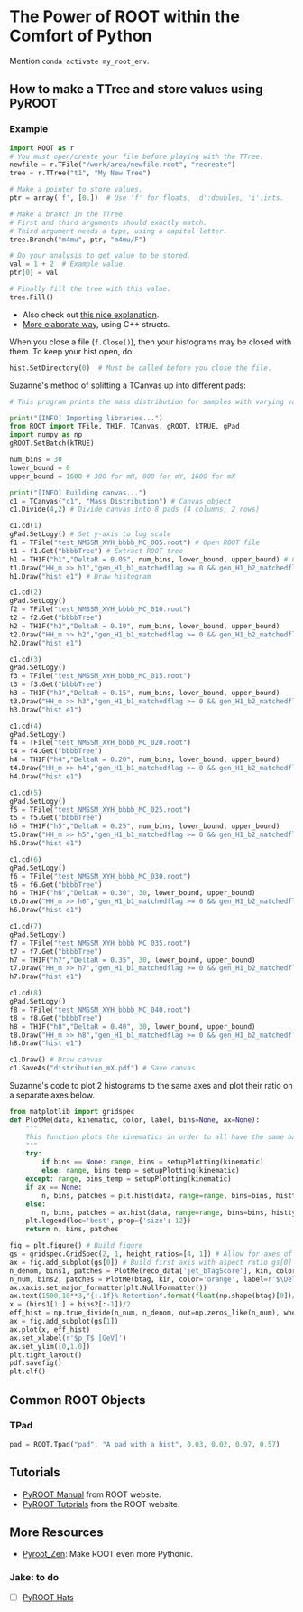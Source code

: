 # The Power of ROOT within the Comfort of Python

Mention `conda activate my_root_env`.

## How to make a TTree and store values using PyROOT

### Example

```python
import ROOT as r
# You must open/create your file before playing with the TTree.
newfile = r.TFile("/work/area/newfile.root", "recreate")
tree = r.TTree("t1", "My New Tree")

# Make a pointer to store values. 
ptr = array('f', [0.])  # Use 'f' for floats, 'd':doubles, 'i':ints. 

# Make a branch in the TTree.
# First and third arguments should exactly match. 
# Third argument needs a type, using a capital letter. 
tree.Branch("m4mu", ptr, "m4mu/F")

# Do your analysis to get value to be stored.
val = 1 + 2  # Example value.
ptr[0] = val

# Finally fill the tree with this value.
tree.Fill()  
```

- Also check out [this nice explanation](https://wiki.physik.uzh.ch/cms/root:pyroot_ttree).
- [More elaborate way](https://root.cern.ch/gitweb/?p=root.git;a=blob;f=tutorials/pyroot/staff.py;h=d955e2ca7481a9a507cb40dbb71c2f85ac12bbbc;hb=HEAD), using C++ structs.

When you close a file (`f.Close()`), then your histograms may be closed with them. 
To keep your hist open, do:
```python
hist.SetDirectory(0)  # Must be called before you close the file.
```

Suzanne's method of splitting a TCanvas up into different pads:
```python
# This program prints the mass distribution for samples with varying values of the selection criteria, Delta R.

print("[INFO] Importing libraries...")
from ROOT import TFile, TH1F, TCanvas, gROOT, kTRUE, gPad
import numpy as np
gROOT.SetBatch(kTRUE)

num_bins = 30
lower_bound = 0
upper_bound = 1600 # 300 for mH, 800 for mY, 1600 for mX

print("[INFO] Building canvas...")
c1 = TCanvas("c1", "Mass Distribution") # Canvas object
c1.Divide(4,2) # Divide canvas into 8 pads (4 columns, 2 rows)

c1.cd(1)
gPad.SetLogy() # Set y-axis to log scale
f1 = TFile("test_NMSSM_XYH_bbbb_MC_005.root") # Open ROOT file
t1 = f1.Get("bbbbTree") # Extract ROOT tree
h1 = TH1F("h1","DeltaR = 0.05", num_bins, lower_bound, upper_bound) # Create histogram object
t1.Draw("HH_m >> h1","gen_H1_b1_matchedflag >= 0 && gen_H1_b2_matchedflag >= 0 && gen_H2_b1_matchedflag >= 0 && gen_H2_b2_matchedflag >= 0","goff") # Fill histogram with events that pass the selection criteria
h1.Draw("hist e1") # Draw histogram

c1.cd(2)
gPad.SetLogy()
f2 = TFile("test_NMSSM_XYH_bbbb_MC_010.root")
t2 = f2.Get("bbbbTree")
h2 = TH1F("h2","DeltaR = 0.10", num_bins, lower_bound, upper_bound)
t2.Draw("HH_m >> h2","gen_H1_b1_matchedflag >= 0 && gen_H1_b2_matchedflag >= 0 && gen_H2_b1_matchedflag >= 0 && gen_H2_b2_matchedflag >= 0","goff")
h2.Draw("hist e1")

c1.cd(3)
gPad.SetLogy()
f3 = TFile("test_NMSSM_XYH_bbbb_MC_015.root")
t3 = f3.Get("bbbbTree")
h3 = TH1F("h3","DeltaR = 0.15", num_bins, lower_bound, upper_bound)
t3.Draw("HH_m >> h3","gen_H1_b1_matchedflag >= 0 && gen_H1_b2_matchedflag >= 0 && gen_H2_b1_matchedflag >= 0 && gen_H2_b2_matchedflag >= 0","goff")
h3.Draw("hist e1")

c1.cd(4)
gPad.SetLogy()
f4 = TFile("test_NMSSM_XYH_bbbb_MC_020.root")
t4 = f4.Get("bbbbTree")
h4 = TH1F("h4","DeltaR = 0.20", num_bins, lower_bound, upper_bound)
t4.Draw("HH_m >> h4","gen_H1_b1_matchedflag >= 0 && gen_H1_b2_matchedflag >= 0 && gen_H2_b1_matchedflag >= 0 && gen_H2_b2_matchedflag >= 0","goff")
h4.Draw("hist e1")

c1.cd(5)
gPad.SetLogy()
f5 = TFile("test_NMSSM_XYH_bbbb_MC_025.root")
t5 = f5.Get("bbbbTree")
h5 = TH1F("h5","DeltaR = 0.25", num_bins, lower_bound, upper_bound)
t5.Draw("HH_m >> h5","gen_H1_b1_matchedflag >= 0 && gen_H1_b2_matchedflag >= 0 && gen_H2_b1_matchedflag >= 0 && gen_H2_b2_matchedflag >= 0","goff")
h5.Draw("hist e1")

c1.cd(6)
gPad.SetLogy()
f6 = TFile("test_NMSSM_XYH_bbbb_MC_030.root")
t6 = f6.Get("bbbbTree")
h6 = TH1F("h6","DeltaR = 0.30", 30, lower_bound, upper_bound)
t6.Draw("HH_m >> h6","gen_H1_b1_matchedflag >= 0 && gen_H1_b2_matchedflag >= 0 && gen_H2_b1_matchedflag >= 0 && gen_H2_b2_matchedflag >= 0","goff")
h6.Draw("hist e1")

c1.cd(7)
gPad.SetLogy()
f7 = TFile("test_NMSSM_XYH_bbbb_MC_035.root")
t7 = f7.Get("bbbbTree")
h7 = TH1F("h7","DeltaR = 0.35", 30, lower_bound, upper_bound)
t7.Draw("HH_m >> h7","gen_H1_b1_matchedflag >= 0 && gen_H1_b2_matchedflag >= 0 && gen_H2_b1_matchedflag >= 0 && gen_H2_b2_matchedflag >= 0","goff")
h7.Draw("hist e1")

c1.cd(8)
gPad.SetLogy()
f8 = TFile("test_NMSSM_XYH_bbbb_MC_040.root")
t8 = f8.Get("bbbbTree")
h8 = TH1F("h8","DeltaR = 0.40", 30, lower_bound, upper_bound)
t8.Draw("HH_m >> h8","gen_H1_b1_matchedflag >= 0 && gen_H1_b2_matchedflag >= 0 && gen_H2_b1_matchedflag >= 0 && gen_H2_b2_matchedflag >= 0","goff")
h8.Draw("hist e1")

c1.Draw() # Draw canvas
c1.SaveAs("distribution_mX.pdf") # Save canvas
```

Suzanne's code to plot 2 histograms to the same axes and
plot their ratio on a separate axes below.
```python
from matplotlib import gridspec
def PlotMe(data, kinematic, color, label, bins=None, ax=None):
    """
    This function plots the kinematics in order to all have the same basic format (e.g. left).
    """
    try:
        if bins == None: range, bins = setupPlotting(kinematic)
        else: range, bins_temp = setupPlotting(kinematic)
    except: range, bins_temp = setupPlotting(kinematic)
    if ax == None:
        n, bins, patches = plt.hist(data, range=range, bins=bins, histtype='step', align='mid', color=color, label=label)
    else:
        n, bins, patches = ax.hist(data, range=range, bins=bins, histtype='step', align='mid', color=color, label=label)
    plt.legend(loc='best', prop={'size': 12})
    return n, bins, patches

fig = plt.figure() # Build figure
gs = gridspec.GridSpec(2, 1, height_ratios=[4, 1]) # Allow for axes of various sizes
ax = fig.add_subplot(gs[0]) # Build first axis with aspect ratio gs[0]
n_denom, bins1, patches = PlotMe(reco_data['jet_bTagScore'], kin, color='blue', label=r'baseline', ax=ax)
n_num, bins2, patches = PlotMe(btag, kin, color='orange', label=r'$\Delta R < {}$'.format(deltaR_cut), bins=bins1, ax=ax)
ax.xaxis.set_major_formatter(plt.NullFormatter())
ax.text(1500,10**3,"{:.1f}% Retention".format(float(np.shape(btag)[0])/float(np.shape(reco_data['jet_bTagScore'])[0])*100),weight='bold',fontsize=12)
x = (bins1[1:] + bins2[:-1])/2
eff_hist = np.true_divide(n_num, n_denom, out=np.zeros_like(n_num), where=n_denom!=0)
ax = fig.add_subplot(gs[1])
ax.plot(x, eff_hist)
ax.set_xlabel(r'$p_T$ [GeV]')
ax.set_ylim([0,1.0])
plt.tight_layout()
pdf.savefig()
plt.clf()
```

## Common ROOT Objects

### TPad

```python
pad = ROOT.Tpad("pad", "A pad with a hist", 0.03, 0.02, 0.97, 0.57)
```

## Tutorials

- [PyROOT Manual](https://root.cern/manual/python/) from ROOT website.
- [PyROOT Tutorials](https://root.cern.ch/doc/v612/group__tutorial__pyroot.html) from the ROOT website.

## More Resources

- [Pyroot_Zen](https://pyroot-zen.readthedocs.io/en/latest/#): Make ROOT even more Pythonic.

### Jake: to do

- [ ] [PyROOT Hats](https://indico.cern.ch/event/917673/)
